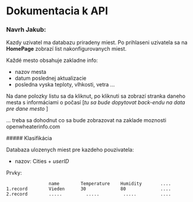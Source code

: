 
# Dokumentacia k API

### Navrh Jakub:
Kazdy uzivatel ma databazu priradeny miest.
Po prihlaseni uzivatela sa na **HomePage** zobrazí list nakonfigurovanych miest.

Každé mesto obsahuje zakladne info:

- nazov mesta
- datum poslednej aktualizacie
- posledna vyska teploty, vlhkosti, vetra ...

Na dane polozky listu sa da kliknut, po kliknuti sa zobrazí stranka daneho mesta s informáciami o počasí [*tu sa bude dopytovat back-endu na data pre dane mesto* ]

... treba sa dohodnut co sa bude zobrazovat na zaklade moznosti openwheaterinfo.com




##### Klasifikácia

Databaza ulozenych miest pre kazdeho pouzivatela:

- nazov: Cities +  *userID*

Prvky:

                    name        Temperature    Humidity       ....
    1.record        Vieden      30             80             ....
    2.record        .....         .....         .....         ....
